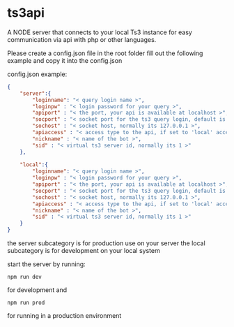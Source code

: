 # ts3api
A NODE server that connects to your local Ts3 instance for easy communication via api with php or other languages.


Please create a config.json file in the root folder
fill out the following example and copy it into the config.json

config.json example:
```json
{
    "server":{
        "loginname": "< query login name >",
        "loginpw" : "< login password for your query >",  
        "apiport" : "< the port, your api is available at localhost >",
        "socport" : "< socket port for the ts3 query login, default is: 10011 >",
        "sochost" : "< socket host, normally its 127.0.0.1 >",
        "apiaccess" : "< access type to the api, if set to 'local' access is granted to localhost only >", 
        "nickname" : "< name of the bot >",
        "sid" : "< virtual ts3 server id, normally its 1 >"
    },
    
    "local":{
        "loginname": "< query login name >", 
        "loginpw" : "< login password for your query >", 
        "apiport" : "< the port, your api is available at localhost >",
        "socport" : "< socket port for the ts3 query login, default is: 10011 >",
        "sochost" : "< socket host, normally its 127.0.0.1 >",
        "apiaccess" : "< access type to the api, if set to 'local' access is granted to localhost only >", 
        "nickname" : "< name of the bot >",
        "sid" : "< virtual ts3 server id, normally its 1 >"
    }
}
```
the server subcategory is for production use on your server
the local subcategory is for development on your local system

start the server by running:
```
npm run dev
```
for development and
```
npm run prod
```
for running in a production environment
